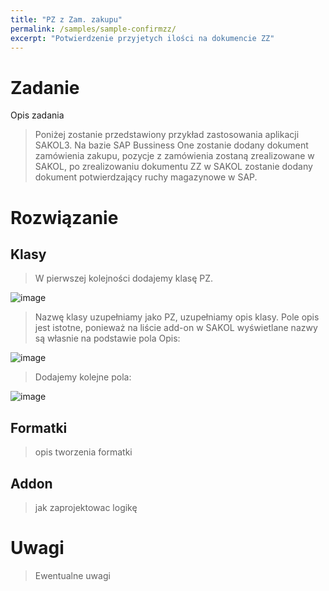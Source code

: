 ```yaml
---
title: "PZ z Zam. zakupu"
permalink: /samples/sample-confirmzz/
excerpt: "Potwierdzenie przyjetych ilości na dokumencie ZZ"
---
```


# Zadanie
Opis zadania
> Poniżej zostanie przedstawiony przykład zastosowania aplikacji SAKOL3. Na bazie SAP Bussiness One zostanie dodany dokument zamówienia zakupu, pozycje z zamówienia zostaną zrealizowane w SAKOL, po zrealizowaniu dokumentu ZZ w SAKOL zostanie dodany dokument potwierdzający ruchy magazynowe w SAP.

# Rozwiązanie
## Klasy
> W pierwszej kolejności dodajemy klasę PZ. 

![image](https://user-images.githubusercontent.com/93259107/159937127-e83323c0-9926-4a8a-8dc8-cb312878596c.png)

> Nazwę klasy uzupełniamy jako PZ, uzupełniamy opis klasy. Pole opis jest istotne, ponieważ na liście add-on w SAKOL wyświetlane nazwy są własnie na podstawie pola Opis:

![image](https://user-images.githubusercontent.com/93259107/159937749-eadd982d-8038-4dce-bd12-1a62ed032322.png)

> Dodajemy kolejne pola:

![image](https://user-images.githubusercontent.com/93259107/159939075-09b81a08-0e2e-44c0-b601-1399732a5c98.png)




## Formatki
> opis tworzenia formatki
## Addon
> jak zaprojektowac logikę

# Uwagi
> Ewentualne uwagi
